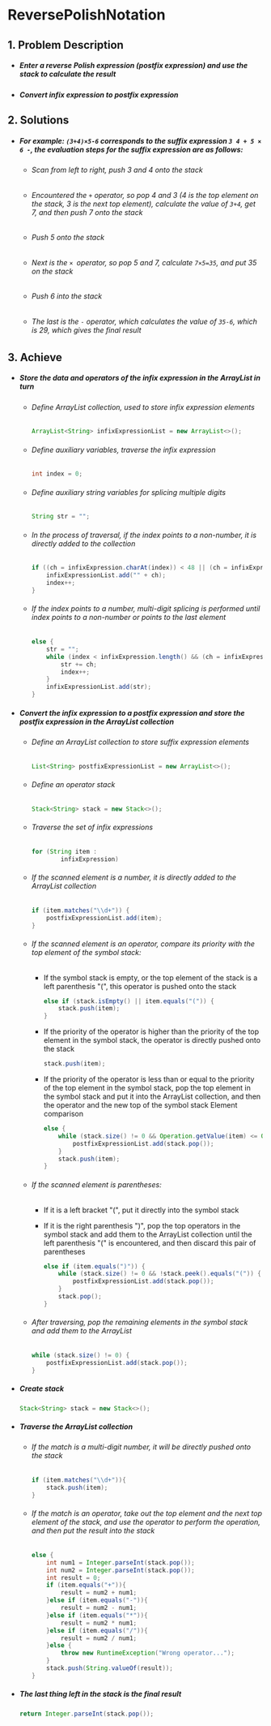 # ReversePolishNotation

## 1. Problem Description

 - ##### Enter a reverse Polish expression (postfix expression) and use the stack to calculate the result

 - ##### Convert infix expression to postfix expression

## 2. Solutions

 - ##### For example: `(3+4)×5-6`​ corresponds to the suffix expression `3​ 4​ +​ 5​ ×​ 6​ -​`, the evaluation steps for the suffix expression are as follows:

    - ###### Scan from left to right, push 3 and 4 onto the stack

    - ###### Encountered the `+` operator, so pop 4 and 3 (4 is the top element on the stack, 3 is the next top element), calculate the value of `3+4​`, get 7, and then push 7 onto the stack

    - ###### Push 5 onto the stack

    - ###### Next is the `×​ `operator, so pop 5 and 7, calculate `7×5=35`, and put 35 on the stack

    - ###### Push 6 into the stack

   	- ###### The last is the `-` operator, which calculates the value of `35-6`​, which is 29, which gives the final result

## 3. Achieve

 - ##### Store the data and operators of the infix expression in the ArrayList in turn

    - ###### Define ArrayList collection, used to store infix expression elements

      ```java
      ArrayList<String> infixExpressionList = new ArrayList<>();
      ```

      

    - ###### Define auxiliary variables, traverse the infix expression

      ```java
      int index = 0;
      ```

      

    - ###### Define auxiliary string variables for splicing multiple digits

      ```java
      String str = "";
      ```

      

    - ###### In the process of traversal, if the index points to a non-number, it is directly added to the collection

      ```java
      if ((ch = infixExpression.charAt(index)) < 48 || (ch = infixExpression.charAt(index)) > 57) {
          infixExpressionList.add("" + ch);
          index++;
      } 
      ```

      

    - ###### If the index points to a number, multi-digit splicing is performed until index points to a non-number or points to the last element

      ```java
      else {
          str = "";
          while (index < infixExpression.length() && (ch = infixExpression.charAt(index)) >= 48 && (ch = infixExpression.charAt(index)) <= 57) {
              str += ch;
              index++;
          }
          infixExpressionList.add(str);
      }
      ```

- ##### Convert the infix expression to a postfix expression and store the postfix expression in the ArrayList collection

  - ###### Define an ArrayList collection to store suffix expression elements

    ```java
    List<String> postfixExpressionList = new ArrayList<>();
    ```

    

  - ###### Define an operator stack

    ```java
    Stack<String> stack = new Stack<>();
    ```

    

  - ###### Traverse the set of infix expressions

    ```java
    for (String item :
            infixExpression)
    ```

    

  - ###### If the scanned element is a number, it is directly added to the ArrayList collection

    ```java
    if (item.matches("\\d+")) {
        postfixExpressionList.add(item);
    }
    ```

    

  - ###### If the scanned element is an operator, compare its priority with the top element of the symbol stack:

    - If the symbol stack is empty, or the top element of the stack is a left parenthesis "(", this operator is pushed onto the stack

      ```java
      else if (stack.isEmpty() || item.equals("(")) {
          stack.push(item);
      }
      ```

      

    - If the priority of the operator is higher than the priority of the top element in the symbol stack, the operator is directly pushed onto the stack

      ```java
      stack.push(item);
      ```

      

    - If the priority of the operator is less than or equal to the priority of the top element in the symbol stack, pop the top element in the symbol stack and put it into the ArrayList collection, and then the operator and the new top of the symbol stack Element comparison

      ```java
      else {
          while (stack.size() != 0 && Operation.getValue(item) <= Operation.getValue(stack.peek())) {
              postfixExpressionList.add(stack.pop());
          }
          stack.push(item);
      }
      ```

      

  - ###### If the scanned element is parentheses:

    - If it is a left bracket "(", put it directly into the symbol stack

    - If it is the right parenthesis ")", pop the top operators in the symbol stack and add them to the ArrayList collection until the left parenthesis "(" is encountered, and then discard this pair of parentheses

      ```java
      else if (item.equals(")")) {
          while (stack.size() != 0 && !stack.peek().equals("(")) {
              postfixExpressionList.add(stack.pop());
          }
          stack.pop();
      }
      ```

      

  - ###### After traversing, pop the remaining elements in the symbol stack and add them to the ArrayList

    ```java
    while (stack.size() != 0) {
        postfixExpressionList.add(stack.pop());
    }
    ```

    

 - ##### Create stack

   ```java
   Stack<String> stack = new Stack<>();
   ```

   

 - ##### Traverse the ArrayList collection

    - ###### If the match is a multi-digit number, it will be directly pushed onto the stack

      ```java
      if (item.matches("\\d+")){
          stack.push(item);
      }
      ```

      

    - ###### If the match is an operator, take out the top element and the next top element of the stack, and use the operator to perform the operation, and then put the result into the stack

      ```java
      else {
          int num1 = Integer.parseInt(stack.pop());
          int num2 = Integer.parseInt(stack.pop());
          int result = 0;
          if (item.equals("+")){
              result = num2 + num1;
          }else if (item.equals("-")){
              result = num2 - num1;
          }else if (item.equals("*")){
              result = num2 * num1;
          }else if (item.equals("/")){
              result = num2 / num1;
          }else {
              throw new RuntimeException("Wrong operator...");
          }
          stack.push(String.valueOf(result));
      }
      ```

      

- ##### The last thing left in the stack is the final result

  ```java
  return Integer.parseInt(stack.pop());
  ```

  

